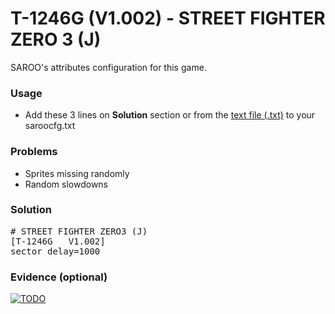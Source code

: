 # T-1246G (V1.002) - STREET FIGHTER ZERO 3 (J)

SAROO's attributes configuration for this game.

### Usage

- Add these 3 lines on **Solution** section or from the [text file (.txt)](./config.txt) to your saroocfg.txt

### Problems

- Sprites missing randomly
- Random slowdowns

### Solution

<pre># STREET FIGHTER ZERO3 (J)
[T-1246G   V1.002]
sector_delay=1000</pre>

### Evidence (optional)

[![TODO](https://img.youtube.com/vi/YOUTUBE_VIDEO_ID_HERE/0.jpg)](https://www.youtube.com/watch?v=YOUTUBE_VIDEO_ID_HERE)
